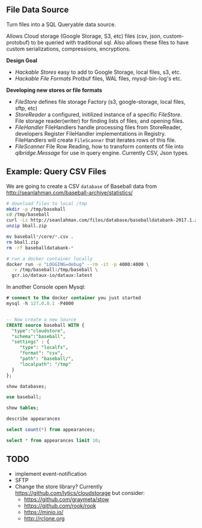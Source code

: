 
File Data Source
---------------------------------

Turn files into a SQL Queryable data source.

Allows Cloud storage (Google Storage, S3, etc) files (csv, json, custom-protobuf)
to be queried with traditional sql.  Also allows these files to have custom 
serializations, compressions, encryptions.

**Design Goal**
* *Hackable Stores* easy to add to Google Storage, local files, s3, etc.
* *Hackable File Formats* Protbuf files, WAL files, mysql-bin-log's etc.


**Developing new stores or file formats**

* *FileStore* defines file storage Factory (s3, google-storage, local files, sftp, etc)
* *StoreReader* a configured, initilized instance of a specific *FileStore*.  
  File storage reader(writer) for finding lists of files, and opening files.
* *FileHandler* FileHandlers handle processing files from StoreReader, developers
  Register FileHandler implementations in Registry.  FileHandlers will create
  `FileScanner` that iterates rows of this file.
* *FileScanner* File Row Reading, how to transform contents of
  file into *qlbridge.Message* for use in query engine.
  Currently CSV, Json types.

Example: Query CSV Files
----------------------------
We are going to create a CSV `database` of Baseball data from 
http://seanlahman.com/baseball-archive/statistics/

```sh
# download files to local /tmp
mkdir -p /tmp/baseball
cd /tmp/baseball
curl -Ls http://seanlahman.com/files/database/baseballdatabank-2017.1.zip > bball.zip
unzip bball.zip

mv baseball*/core/*.csv .
rm bball.zip
rm -rf baseballdatabank-*

# run a docker container locally
docker run -e "LOGGING=debug" --rm -it -p 4000:4000 \
  -v /tmp/baseball:/tmp/baseball \
  gcr.io/dataux-io/dataux:latest


```
In another Console open Mysql:
```sql
# connect to the docker container you just started
mysql -h 127.0.0.1 -P4000


-- Now create a new Source
CREATE source baseball WITH {
  "type":"cloudstore", 
  "schema":"baseball", 
  "settings" : {
     "type": "localfs",
     "format": "csv",
     "path": "baseball/",
     "localpath": "/tmp"
  }
};

show databases;

use baseball;

show tables;

describe appearances

select count(*) from appearances;

select * from appearances limit 10;


```

TODO
----------------------------

* implement event-notification
* SFTP
* Change the store library?  Currently https://github.com/lytics/cloudstorage but consider:
  * https://github.com/graymeta/stow
  * https://github.com/rook/rook
  * https://minio.io/
  * http://rclone.org




